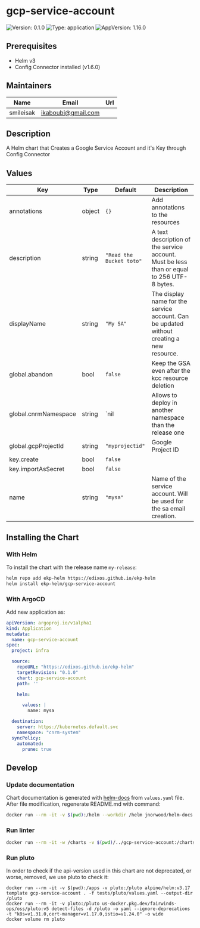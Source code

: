 # gcp-service-account

![Version: 0.1.0](https://img.shields.io/badge/Version-0.1.0-informational?style=flat-square) ![Type: application](https://img.shields.io/badge/Type-application-informational?style=flat-square) ![AppVersion: 1.16.0](https://img.shields.io/badge/AppVersion-1.16.0-informational?style=flat-square)

## Prerequisites

- Helm v3
- Config Connector installed (v1.6.0)

## Maintainers

| Name | Email | Url |
| ---- | ------ | --- |
| smileisak | <ikaboubi@gmail.com> |  |

## Description

A Helm chart that Creates a Google Service Account and it's Key through Config Connector

## Values

| Key | Type | Default | Description |
|-----|------|---------|-------------|
| annotations | object | `{}` | Add annotations to the resources |
| description | string | `"Read the Bucket toto"` | A text description of the service account. Must be less than or equal to 256 UTF-8 bytes. |
| displayName | string | `"My SA"` | The display name for the service account. Can be updated without creating a new resource. |
| global.abandon | bool | `false` | Keep the GSA even after the kcc resource deletion |
| global.cnrmNamespace | string | `nil | Allows to deploy in another namespace than the release one |
| global.gcpProjectId | string | `"myprojectid"` | Google Project ID |
| key.create | bool | `false` |  |
| key.importAsSecret | bool | `false` |  |
| name | string | `"mysa"` | Name of the service account. Will be used for the sa email creation. |

## Installing the Chart

### With Helm

To install the chart with the release name `my-release`:

```bash
helm repo add ekp-helm https://edixos.github.io/ekp-helm
helm install ekp-helm/gcp-service-account
```

### With ArgoCD

Add new application as:

```yaml
apiVersion: argoproj.io/v1alpha1
kind: Application
metadata:
  name: gcp-service-account
spec:
  project: infra

  source:
    repoURL: "https://edixos.github.io/ekp-helm"
    targetRevision: "0.1.0"
    chart: gcp-service-account
    path: ''

    helm:

      values: |
        name: mysa

  destination:
    server: https://kubernetes.default.svc
    namespace: "cnrm-system"
  syncPolicy:
    automated:
      prune: true
```

## Develop

### Update documentation

Chart documentation is generated with [helm-docs](https://github.com/norwoodj/helm-docs) from `values.yaml` file.
After file modification, regenerate README.md with command:

```bash
docker run --rm -it -v $(pwd):/helm --workdir /helm jnorwood/helm-docs:v1.14.2 helm-docs
```

### Run linter

```bash
docker run --rm -it -w /charts -v $(pwd)/../gcp-service-account:/charts quay.io/helmpack/chart-testing:v3.12.0 ct lint --charts . --config /charts/ct.yaml
```

### Run pluto

In order to check if the api-version used in this chart are not deprecated, or worse, removed, we use pluto to check it:

```
docker run --rm -it -v $(pwd):/apps -v pluto:/pluto alpine/helm:v3.17 template gcp-service-account . -f tests/pluto/values.yaml --output-dir /pluto
docker run --rm -it -v pluto:/pluto us-docker.pkg.dev/fairwinds-ops/oss/pluto:v5 detect-files -d /pluto -o yaml --ignore-deprecations -t "k8s=v1.31.0,cert-manager=v1.17.0,istio=v1.24.0" -o wide
docker volume rm pluto
```

